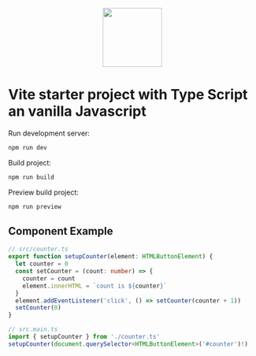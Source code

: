 <p align="center"><a href="https://naykel.com.au" target="_blank"><img src="https://avatars0.githubusercontent.com/u/32632005?s=460&u=d1df6f6e0bf29668f8a4845271e9be8c9b96ed83&v=4" width="120"></a></p>


# Vite starter project with Type Script an vanilla Javascript

Run development server:

```bash
npm run dev
```

Build project:

```bash
npm run build
```

Preview build project:

```bash
npm run preview
```

## Component Example

```ts
// src/counter.ts
export function setupCounter(element: HTMLButtonElement) {
  let counter = 0
  const setCounter = (count: number) => {
    counter = count
    element.innerHTML = `count is ${counter}`
  }
  element.addEventListener('click', () => setCounter(counter + 1))
  setCounter(0)
}
```

```js
// src.main.ts
import { setupCounter } from './counter.ts'
setupCounter(document.querySelector<HTMLButtonElement>('#counter')!)
```
